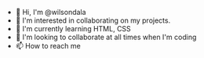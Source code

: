 - 👋 Hi, I'm @wilsondala
- 👀 I'm interested in collaborating on my projects.
- 🌱 I'm currently learning HTML, CSS
- 💞️ I'm looking to collaborate at all times when I'm coding
- 📫 How to reach me 

<!---
wilsondala/wilsondala is a special ✨ repository because its `README.md` (this file) appears in your GitHub profile.
You can click on the Preview link to take a look at your changes.
--->
